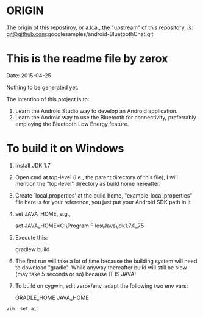 ORIGIN
======

The origin of this repostiroy, or a.k.a., the "upstream" of this repository, is:
git@github.com:googlesamples/android-BluetoothChat.git

This is the readme file by zerox
================================

Date: 2015-04-25

Nothing to be generated yet.

The intention of this project is to:

1.  Learn the Android Studio way to develop an Android application.
2.  Learn the Android way to use the Bluetooth for connectivity, preferrably
    employing the Bluetooth Low Energy feature.

To build it on Windows
======================

1.  Install JDK 1.7
2.  Open cmd at top-level (i.e., the parent directory of this file), I will
    mention the "top-level" directory as build home hereafter.
3.  Create `local.properties' at the build home, "example-local.properties"
    file here is for your reference, you just put your Android SDK path in
	it
4.  set JAVA_HOME, e.g.,

    set JAVA_HOME=C:\Program Files\Java\jdk1.7.0_75

5.  Execute this:

    gradlew build

6.	The first run will take a lot of time because the building system will need
    to download "gradle".  While anyway thereafter build will still be slow (may
    take 5 seconds or so) because IT IS JAVA!

7.  To build on cygwin, edit zerox/env, adapt the following two env vars:

	GRADLE_HOME
    JAVA_HOME

~~~~
vim: set ai:
~~~~

